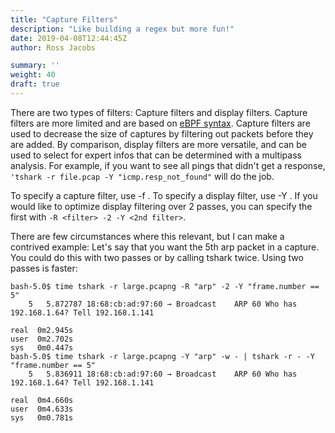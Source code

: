 ```yaml
---
title: "Capture Filters"
description: "Like building a regex but more fun!"
date: 2019-04-08T12:44:45Z
author: Ross Jacobs

summary: '' 
weight: 40
draft: true
---
```


There are two types of filters: Capture filters and display filters. Capture
filters are more limited and are based on [eBPF syntax](). Capture filters are
used to decrease the size of captures by filtering out packets before they are
added. By comparison, display filters are more versatile, and can be used to
select for expert infos that can be determined with a multipass analysis. For
example, if you want to see all pings that didn't get a response,
`'tshark -r file.pcap -Y "icmp.resp_not_found"` will do the job.

To specify a capture filter, use -f <filter>. To specify a display filter,
use -Y <filter>. If you would like to optimize display filtering over 2
passes, you can specify the first with `-R <filter> -2 -Y <2nd filter>`.

There are few circumstances where this relevant, but I can make a contrived
example: Let's say that you want the 5th arp packet in a capture. You could
do this with two passes or by calling tshark twice. Using two passes is faster:

```
bash-5.0$ time tshark -r large.pcapng -R "arp" -2 -Y "frame.number == 5"
    5   5.872787 18:68:cb:ad:97:60 → Broadcast    ARP 60 Who has 192.168.1.64? Tell 192.168.1.141

real  0m2.945s
user  0m2.702s
sys   0m0.447s
bash-5.0$ time tshark -r large.pcapng -Y "arp" -w - | tshark -r - -Y "frame.number == 5"
    5   5.836911 18:68:cb:ad:97:60 → Broadcast    ARP 60 Who has 192.168.1.64? Tell 192.168.1.141

real  0m4.660s
user  0m4.633s
sys   0m0.781s
```

